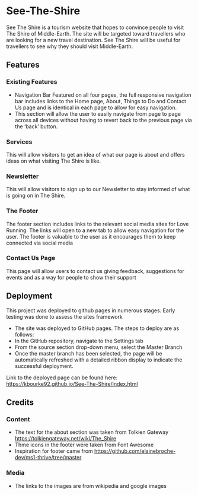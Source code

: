 # See-The-Shire
See The Shire is a tourism website that hopes to convince people to visit The Shire of Middle-Earth. The site will be targeted toward travellers who are looking for a new travel destination. See The Shire will be useful for travellers to see why they should visit Middle-Earth.

## Features

### Existing Features
- Navigation Bar
Featured on all four pages, the full responsive navigation bar includes links to the Home page, About, Things to Do and Contact Us page and is identical in each page to allow for easy navigation.
- This section will allow the user to easily navigate from page to page across all devices without having to revert back to the previous page via the ‘back’ button.
 
### Services
This will allow visitors to get an idea of what our page is about and offers ideas on what visiting The Shire is like. 

### Newsletter
This will allow visitors to sign up to our Newsletter to stay informed of what is going on in The Shire.

### The Footer

The footer section includes links to the relevant social media sites for Love Running. The links will open to a new tab to allow easy navigation for the user.
The footer is valuable to the user as it encourages them to keep connected via social media

### Contact Us Page

This page will allow users to contact us giving feedback, suggestions for events and as a way for people to show their support

## Deployment

This project was deployed to github pages in numerous stages. Early testing was done to assess the sites framework

- The site was deployed to GitHub pages. The steps to deploy are as follows:
- In the GitHub repository, navigate to the Settings tab
- From the source section drop-down menu, select the Master Branch
- Once the master branch has been selected, the page will be automatically refreshed with a detailed ribbon display to indicate the successful deployment.

Link to the deployed page can be found here: https://kbourke92.github.io/See-The-Shire/index.html

## Credits

### Content

- The text for the about section was taken from Tolkien Gateway https://tolkiengateway.net/wiki/The_Shire
- Thme icons in the footer were taken from Font Awesome
- Inspiration for footer came from https://github.com/elainebroche-dev/ms1-thrive/tree/master

### Media
- The links to the images are from wikipedia and google images

